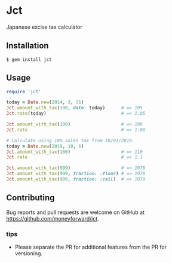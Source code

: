 # Jct
Japanese excise tax calculator

## Installation

```
$ gem install jct
```

## Usage
```ruby
require 'jct'

today = Date.new(2014, 3, 31)
Jct.amount_with_tax(100, date: today)      # => 105
Jct.rate(today)                            # => 1.05

Jct.amount_with_tax(100)                   # => 108
Jct.rate                                   # => 1.08

# Calculate using 10% sales tax from 10/01/2019.
today = Date.new(2019, 10, 1)
Jct.amount_with_tax(100)                   # => 110
Jct.rate                                   # => 1.1

Jct.amount_with_tax(999)                   # => 1078
Jct.amount_with_tax(999, fraction: :floor) # => 1078
Jct.amount_with_tax(999, fraction: :ceil)  # => 1079
```

## Contributing

Bug reports and pull requests are welcome on GitHub at https://github.com/moneyforward/jct.

### tips
- Please separate the PR for additional features from the PR for versioning.

